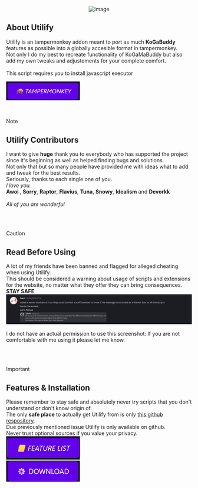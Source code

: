 <div align="center">
  
![image](https://github.com/user-attachments/assets/752b1289-9d6c-4bad-9cb2-499b4b6153bd)
</div>

<h2>About Utilify</h2>
<p>
Utilify is an tampermonkey addon meant to port as much <b>KoGaBuddy</b> features as possible into a globally accesible format in tampermonkey.<br>
Not only I do my best to recreate functionality of KoGaMaBuddy but also add my own tweaks and adjustements for your complete comfort.<br><br>
This script requires you to install javascript executor<br>
</p>

[<img src="Modules/img/tmonkey.png" width="200"/>](https://www.tampermonkey.net/) <br>

<br>

> [!NOTE]
> <h2>Utilify Contributors</h2>
> <p>
> I want to give <b>huge</b> thank you to everybody who has supported the project since it's beginning as well as helped finding bugs and solutions.<br>
> Not only that but so many people have provided me with ideas what to add and tweak for the best results.<br>
> </b>Seriously, thanks to each single one of you.<br> 
> <i>I love you.</i><br>
> <b> Awoi </b>, <b>Sorry</b>, <b>Raptor</b>, <b>Flavius</b>, <b>Tuna</b>, <b>Snowy</b>, <b>Idealism</b> and <b>Devorkk</b><br><br>
> <i> All of you are wonderful</i>
  
</p>

<br><br>
> [!CAUTION]
> <h2>Read Before Using</h2>
> <p>
>  A lot of my friends have been banned and flagged for alleged cheating when using Utilify.<br>
> This should be considered a warning about usage of scripts and extensions for the website, no matter what they offer they can bring consequences.
> <b>STAY SAFE</b><br>
> <img src="Modules/img/shouldbefine.png"> <br>
> </p>
>  I do not have an actual permission to use this screenshot: If you are not comfortable with me using it please let me know.
<br><br>

> [!IMPORTANT]  
> <h2> Features & Installation</h2>
> 
> Please remember to stay safe and absolutely never try scripts that you don't understand or don't know origin of.<br>
> The only <b>safe place</b> to actually get Utilify from is only <a href="https://github.com/unreallain/Utilify/">this github respository</a>.<br>
> Due previously mentioned issue Utilify is only available on github.<br>
> Never trust optional sources if you value your privacy.<br>
> [<img src="Modules/img/features.png" width="200"/>](https://github.com/unreallain/Utilify/blob/main/Modules/features.json) <br>
> [<img src="Modules/img/download.png" width="200"/>](https://github.com/unreallain/Utilify/raw/main/Script/Utilify.user.js) 
